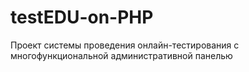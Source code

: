 # testEDU-on-PHP
Проект системы проведения онлайн-тестирования с многофункциональной административной панелью
